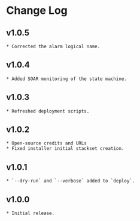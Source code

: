 # Change Log

## v1.0.5
    * Corrected the alarm logical name.

## v1.0.4
    * Added SOAR monitoring of the state machine.

## v1.0.3
    * Refreshed deployment scripts.

## v1.0.2
    * Open-source credits and URLs
    * Fixed installer initial stackset creation.

## v1.0.1
    * `--dry-run` and `--verbose` added to `deploy`.

## v1.0.0
    * Initial release.
